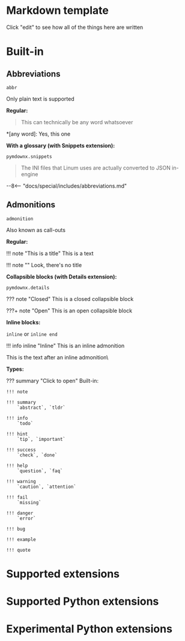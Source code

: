 # Markdown template

Click "edit" to see how all of the things here are written

# Built-in

## Abbreviations

`abbr`

Only plain text is supported

**Regular:**

> This can technically be any word whatsoever

*[any word]: Yes, this one

**With a glossary (with Snippets extension):**

`pymdownx.snippets`

> The INI files that Linum uses are actually converted to JSON in-engine

--8<-- "docs/special/includes/abbreviations.md"

## Admonitions

`admonition`

Also known as call-outs

**Regular:**

!!! note "This is a title"
    This is a text
	
!!! note ""
    Look, there's no title
	
**Collapsible blocks (with Details extension):**

`pymdownx.details`

??? note "Closed"
	This is a closed collapsible block
	
???+ note "Open"
	This is an open collapsible block

**Inline blocks:**

`inline` or `inline end`

!!! info inline "Inline"
    This is an inline admonition

This is the text after an inline admonition\

**Types:**

??? summary "Click to open"
	Built-in:

	!!! note

	!!! summary
		`abstract`, `tldr`

	!!! info
		`todo`

	!!! hint
		`tip`, `important`

	!!! success
		`check`, `done`
		
	!!! help
		`question`, `faq`
		
	!!! warning
		`caution`, `attention`
		
	!!! fail
		`missing`
		
	!!! danger
		`error`
		
	!!! bug

	!!! example

	!!! quote

# Supported extensions

# Supported Python extensions

# Experimental Python extensions